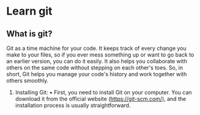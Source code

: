 # Learn git 
## What is git?
Git as a time machine for your code. It keeps track of every change you make to your files, so if you ever mess something up or want to go back to an earlier version, you can do it easily. It also helps you collaborate with others on the same code without stepping on each other's toes. So, in short, Git helps you manage your code's history and work together with others smoothly.


1. Installing Git:
    • First, you need to install Git on your computer. You can download it from the official website (https://git-scm.com/), and the installation process is usually 
    straightforward.

